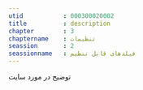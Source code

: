 ```yaml
---
utid           : 000300020002
title          : description
chapter        : 3
chaptername    : تنظیمات
seassion       : 2
seassionname   : فیلدهای قابل تنظیم
---
```



<p>توضیح در مورد سایت</p>


